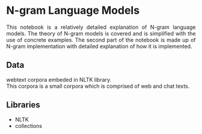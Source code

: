# N-gram Language Models

<p align='justify'>This notebook is a relatively detailed explanation of N-gram language models. The theory of N-gram models is covered and is simplified with the use of concrete examples. The second part of the notebook is made up of N-gram implementation with detailed explanation of how it is implemented.</p>

## Data

webtext corpora embeded in NLTK library. </br>
This corpora is a small corpora which is comprised of web and chat texts.

## Libraries

- NLTK
- collections
